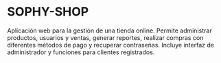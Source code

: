 # SOPHY-SHOP
Aplicación web para la gestión de una tienda online. Permite administrar productos, usuarios y ventas, generar reportes, realizar compras con diferentes métodos de pago y recuperar contraseñas. Incluye interfaz de administrador y funciones para clientes registrados.
